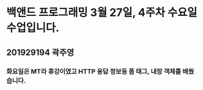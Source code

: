 # 백앤드 프로그래밍 3월 27일, 4주차 수요일 수업입니다.
## 201929194 곽주영
### 화요일은 MT라 휴강이였고 HTTP 응답 정보등 폼 태그, 내장 객체를 배웠습니다.
